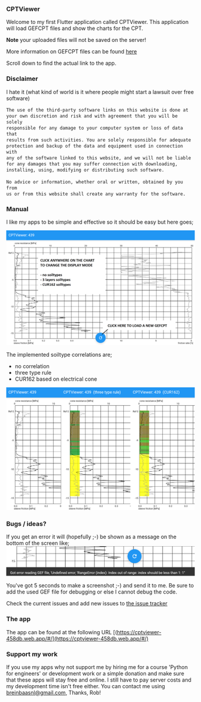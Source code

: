 ### CPTViewer

Welcome to my first Flutter application called CPTViewer. This application will load GEFCPT files and show the charts for the CPT.

**Note** your uploaded files will not be saved on the server!

More information on GEFCPT files can be found [here](https://publicwiki.deltares.nl/display/STREAM/GEF-CPT)

Scroll down to find the actual link to the app.

### Disclaimer

I hate it (what kind of world is it where people might start a lawsuit over free software)

```
The use of the third-party software links on this website is done at
your own discretion and risk and with agreement that you will be solely
responsible for any damage to your computer system or loss of data that
results from such activities. You are solely responsible for adequate
protection and backup of the data and equipment used in connection with
any of the software linked to this website, and we will not be liable
for any damages that you may suffer connection with downloading,
installing, using, modifying or distributing such software. 

No advice or information, whether oral or written, obtained by you from 
us or from this website shall create any warranty for the software.
```

### Manual

I like my apps to be simple and effective so it should be easy but here goes;

![manual](https://github.com/breinbaas/breinbaas.github.io/blob/master/img/cptviewer.02.png?raw=true)

The implemented soiltype correlations are;

* no correlation
* three type rule
* CUR162 based on electrical cone

![implemented soil correlations](https://github.com/breinbaas/breinbaas.github.io/blob/master/img/cptviewer.03.png?raw=true)

### Bugs / ideas?

If you get an error it will (hopefully ;-) be shown as a message on the bottom of the screen like;
![manual](https://github.com/breinbaas/breinbaas.github.io/blob/master/img/cptviewer.04.png?raw=true)

You've got 5 seconds to make a screenshot ;-) and send it to me. Be sure to add the used GEF file for debugging or else I cannot
debug the code. 

Check the current issues and add new issues to [the issue tracker](https://github.com/breinbaas/cptviewer_issues/issues)

### The app

The app can be found at the following URL [(https://cptviewer-458db.web.app/#/](https://cptviewer-458db.web.app/#/)

### Support my work

If you use my apps why not support me by hiring me for a course 'Python for engineers' or development work or a simple donation and make sure that these apps will stay free and online. I still have to pay server costs and my development time isn't free either. You can contact me using breinbaasnl@gmail.com, Thanks, Rob!






